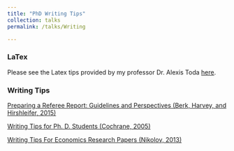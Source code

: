 ```yaml
---
title: "PhD Writing Tips"
collection: talks
permalink: /talks/Writing

---
```


### LaTex
Please see the Latex tips provided by my professor Dr. Alexis Toda [here](https://alexisakira.github.io/misc/latex).

### Writing Tips
[Preparing a Referee Report: Guidelines and Perspectives (Berk, Harvey, and Hirshleifer, 2015)](https://LynnXu1023/YuliXu.github.io/files/Refereeing_Guidelines.pdf)

[Writing Tips for Ph. D. Students (Cochrane, 2005)](https://LynnXu1023/YuliXu.github.io/files/phd_paper_writing.pdf)

[Writing Tips For Economics Research Papers (Nikolov, 2013)](https://LynnXu1023/YuliXu.github.io/files/writingtips.pdf)

